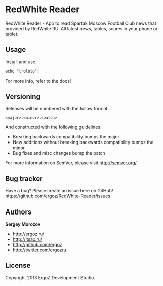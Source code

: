 RedWhite Reader
=================

RedWhite Reader - App to read Spartak Moscow Football Club news that provided by RedWhite.RU. All latest news, tables, scores in your phone or tablet.

Usage
-----

Install and use.

``` html
echo "trololo";
```

For more info, refer to the docs!


Versioning
----------

Releases will be numbered with the follow format:

`<major>.<minor>.<patch>`

And constructed with the following guidelines:

* Breaking backwards compatibility bumps the major
* New additions without breaking backwards compatibility bumps the minor
* Bug fixes and misc changes bump the patch

For more information on SemVer, please visit http://semver.org/.


Bug tracker
-----------
Have a bug? Please create an issue here on GitHub!
https://github.com/ergoz/RedWhite-Reader/issues



Authors
-------

**Sergey Morozov**

+ http://ergoz.ru/
+ http://itsac.ru/
+ http://github.com/ergoz
+ http://twitter.com/ergozru


License
---------------------
Copyright 2013 ErgoZ Development Studio.